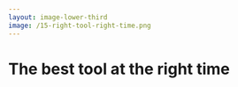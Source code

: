```yaml
---
layout: image-lower-third
image: /15-right-tool-right-time.png
---
```


# The best tool at the right time

<!--
*Providing the right information at the right time*

Context Engineering is the discipline of providing the right information at the right time. 

In Lego terms: instead of a generic instruction manual, you provide the specific manual, the right pieces, and relevant examples for THIS particular build.

In parenting terms: instead of universal rules, you provide appropriate boundaries and context for THIS specific situation, trusting their maturity to handle it well.

The key insight is specificity and trust in the system's capability to work intelligently within the provided context.
-->

